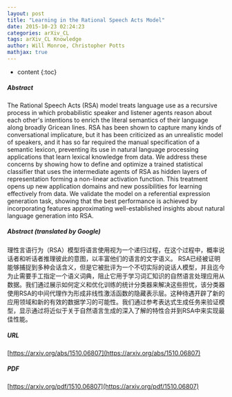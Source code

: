 ```yaml
---
layout: post
title: "Learning in the Rational Speech Acts Model"
date: 2015-10-23 02:24:23
categories: arXiv_CL
tags: arXiv_CL Knowledge
author: Will Monroe, Christopher Potts
mathjax: true
---
```


* content
{:toc}

##### Abstract
The Rational Speech Acts (RSA) model treats language use as a recursive process in which probabilistic speaker and listener agents reason about each other's intentions to enrich the literal semantics of their language along broadly Gricean lines. RSA has been shown to capture many kinds of conversational implicature, but it has been criticized as an unrealistic model of speakers, and it has so far required the manual specification of a semantic lexicon, preventing its use in natural language processing applications that learn lexical knowledge from data. We address these concerns by showing how to define and optimize a trained statistical classifier that uses the intermediate agents of RSA as hidden layers of representation forming a non-linear activation function. This treatment opens up new application domains and new possibilities for learning effectively from data. We validate the model on a referential expression generation task, showing that the best performance is achieved by incorporating features approximating well-established insights about natural language generation into RSA.

##### Abstract (translated by Google)
理性言语行为（RSA）模型将语言使用视为一个递归过程，在这个过程中，概率说话者和听话者推理彼此的意图，以丰富他们的语言的文字语义。 RSA已经被证明能够捕捉到多种会话含义，但是它被批评为一个不切实际的说话人模型，并且迄今为止需要手工指定一个语义词典，阻止它用于学习词汇知识的自然语言处理应用从数据。我们通过展示如何定义和优化训练的统计分类器来解决这些担忧，该分类器使用RSA的中间代理作为形成非线性激活函数的隐藏表示层。这种待遇开辟了新的应用领域和新的有效的数据学习的可能性。我们通过参考表达式生成任务来验证模型，显示通过将近似于关于自然语言生成的深入了解的特性合并到RSA中来实现最佳性能。

##### URL
[https://arxiv.org/abs/1510.06807](https://arxiv.org/abs/1510.06807)

##### PDF
[https://arxiv.org/pdf/1510.06807](https://arxiv.org/pdf/1510.06807)

